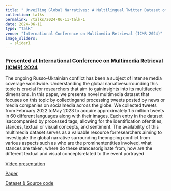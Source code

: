 ```yaml
---
title: " Unveiling Global Narratives: A Multilingual Twitter Dataset of News Media on the Russo-Ukrainian Conflict"
collection: talks
permalink: /talks/2024-06-11-talk-1
date: 2024-06-11
type: "Talk"
venue: "International Conference on Multimedia Retrieval (ICMR 2024)"
image_sliders:
  - slider1
---
```


### Presented at [International Conference on Multimedia Retrieval (ICMR) 2024](https://icmr2024.org/)

The ongoing Russo-Ukrainian conflict has been a subject of intense media coverage worldwide. Understanding the global narrativesurrounding this topic is crucial for researchers that aim to gaininsights into its multifaceted dimensions. In this paper, we presenta novel multimedia dataset that focuses on this topic by collectingand processing tweets posted by news or media companies on socialmedia across the globe. We collected tweets from February 2022 toMay 2023 to acquire approximately 1.5 million tweets in 60 different languages along with their images. Each entry in the dataset isaccompanied by processed tags, allowing for the identification ofentities, stances, textual or visual concepts, and sentiment. The availability of this multimedia dataset serves as a valuable resource forresearchers aiming to investigate the global narrative surrounding theongoing conflict from various aspects such as who are the prominententities involved, what stances are taken, where do these stancesoriginate from, how are the different textual and visual conceptsrelated to the event portrayed

[Video presentation](https://av.tib.eu/media/68187)

[Paper](https://arxiv.org/pdf/2306.12886.pdf)

[Dataset & Source code](https://github.com/sherzod-hakimov/ru-ua-news-discourse-twitter)

